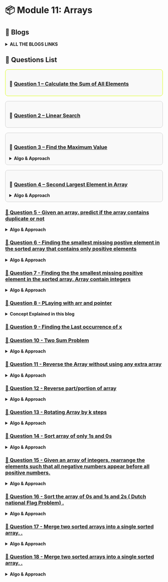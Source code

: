 # 📦 Module 11: Arrays

## 📝 Blogs 
<details>
<summary><strong>ALL THE BLOGS LINKS</strong></summary>

# 🔥 Mastering Arrays and Pointers in C++

<a href="https://coffee-and-code.hashnode.dev/why-arr-andarr-and-arr0-arent-the-same-in-c">
  <img src="./assets/image1.png" alt=C++ Thumbnail"  />
</a>

Welcome to this deep dive into one of the most foundational concepts in C++ — **Arrays and Pointers**. Whether you're a beginner or revising for interviews, this blog covers the subtle and powerful relationships between arrays and pointers, with clear examples and practical insights.

> 🚀 Read the full blog here: [Mastering Arrays and Pointers in C++](https://coffee-and-code.hashnode.dev/why-arr-andarr-and-arr0-arent-the-same-in-c)

---

## 📌 What's Inside?

- The difference between `arr`, `&arr`, and `arr[0]`
- Why `int* p = &arr` throws an error
- Pointer arithmetic with arrays
- Accessing and modifying elements using pointers
- Memory layout and visual diagrams
- Code snippets with explanations


</details>

## 📘 Questions List

<div style="border: 1px solid rgb(213, 255, 1) ; border-radius: 8px; padding: 12px; margin-bottom: 16px; background-color: #f9f9f9;">
  <h3>🔹 <a href="./Questions/Question-1.cpp">Question 1 – Calculate the Sum of All Elements</a></h3>
</div>

<div style="border: 1px solid #ccc; border-radius: 8px; padding: 12px; margin-bottom: 16px; background-color: #f9f9f9;">
  <h3>🔹 <a href="./Questions/Question-2-Linear-Search.cpp">Question 2 – Linear Search</a></h3>
</div>

<div style="border: 1px solid #ccc; border-radius: 8px; padding: 12px; margin-bottom: 16px; background-color: #f9f9f9;">
  <h3>🔹 <a href="./Questions/Question-3.cpp">Question 3 – Find the Maximum Value</a></h3>
<details>
  <summary><strong>Algo & Approach</strong></summary>

### 1. Linear Scan

- Assume the first element is the maximum.
- Traverse the array from left to right.
- If any element is greater than the current maximum, update it.
- At the end, the maximum value will be stored.

```cpp
max = arr[0] or max = INT_MIN
for( from i=0 to i<arr.length ){
    if( max < arr[i]){
        update max = arr[i]
    }
}
```

**Time Complexity:** O(n)  
**Space Complexity:** O(1)  
**Best when:** You want the most efficient solution.

---

### 2. Using Sorting

- Sort the array in ascending order.
- After sorting, the last element will be the maximum.
- Simply return the last element.

**Time Complexity:** O(n log n)  
**Space Complexity:** O(1)  
**Best when:** You already need the array sorted for other reasons.
</details>

</div>


<div style="border: 1px solid #ccc; border-radius: 8px; padding: 12px; margin-bottom: 16px; background-color: #f9f9f9;">
  <h3>🔹 <a href="./Questions/Question-4.cpp">Question 4 – Second Largest Element in Array</a></h3>
<details>
  <summary><strong>Algo & Approach</strong></summary>

### 1. Brute Force Approach

**How am I thinking to solve this problem**  
> To find the second largest element in an array, I’ll first sort it in ascending order.  
> After sorting, the last element is the largest.  
> Then I’ll scan backward to find the next smaller unique number — that’s my second largest.

- Sort the given array in a particular order 
- then Take the last element as largest element 
- Traverse the array using a loop 
- Start the loop from the backward second last element 
- Compare with the second largest element with other element one by one 
- And also check if the current element is not equal to the largest element
- Assign it if condition hits true and immediately terminate the loop because the array was already sorted.

```cpp
sort( arr )
max = arr [arr.length - 1]
for( int i = arr.length - 2 to 0 ){
  if(secMax < arr[i] && arr[i] != max){
    secMax = arr[i];
    return secMax;
  }
  return -1 if no second largest element found
}
```

**Time Complexity:** O(n logn) due to use sorting  
**Space Complexity:** O(1)  

---

### 2. Optimal Approach

**How am I thinking to solve this problem**  
> “Instead of sorting, I’ll find the largest and second largest in a single pass.
> I’ll initialize two variables: max and secMax.
> While iterating, I update max if I find a new max,
> and update secMax when I find a number less than max but greater than present element in the array.”

- Initialize two variable max and secMax
- Traverse the array using a loop from the start to end 
- if: max < current element 
  - then I will update max to current element
  - and secMax = max because if new largest element that is greater than the max have found then definitely the value inside the current max becomes second largest in the array. So this step needs to be done first inside the if condition before assigning the current element to max. Otherwise second largest value wil be lost.
- else: Check whether the secMax < current element && current element != max
  - then assign the current element to secMax
- End of the loop
- return secMax

``` cpp
int max , secMax = INT_MIN
for( int i = 0 to arr.size()-1 ){
  if( arr[i] > max ){
    secMax = max
    max = arr[i]
  }
  else {
    if(secMax < arr[i] && arr[i] != max ){
      secMax = arr[i]
    }
  }
  return secMax;
}

```
### Edge Cases 
- All the elements are equal
  - No Second largest element exist return -1
- Only one element in the array
  - return -1


**Time Complexity:** O(n)  
**Space Complexity:** O(1)  
</details>
</div>


### [🔹 Question 5 - Given an array. predict if the array contains duplicate or not](./Questions/Question-5.cpp)
<details>
  <summary><strong>Algo & Approach</strong></summary>

## 1. Brute Force Approach

**How am I thinking to solve this problem**  
> “I’ll compare every element with every other element using two nested loops.
> If I ever find two elements that are the same, I return true.
> If I finish both loops and don’t find any match, I return false.”

- Loop through the array using index i
- for every run another loop inside the outer loop
  - Run the loop from j = i+1 to arr.size() - 1
    - Compare arr[i] with every arr[j]
    - if match found then return true and break the loop immediately 
  - End of the inner loop
- End of the outer loop
- Return false by default if no duplicate found

```cpp
int n = arr.size()
for ( int i = 0 to n-1){
  for ( int j = i+1 to n-1 ){
    if( arr[i] == arr[j]){
      return false
    }
  }
}
return false
```
### Time Complexity: O(n²)
### Space Complexity:  O(1)  

---

## 2. Optimal Approach ( using hashing )

**How am I thinking to solve this problem**  
> “To make it efficient, I’ll use a hash set.
> I’ll scan each element and check if it already exists in the set.
> If it does, it’s a duplicate → return true.
> If not, I add it to the set.
> If I finish the loop without finding a duplicate, return false.”


- Initialize an empty hash set.
- Loop through each element in the array.
- If the element already exists in the set → return true.
- Otherwise, insert the element into the set.
- After the loop, return false.



``` cpp
1. Initialize set = {}
2. for i = 0 to n-1:
3.     if arr[i] in set:
4.         return true
5.     else:
6.         insert arr[i] into set
7. return false

```

### Time Complexity: O(n)
  - #### Because we loop through the array once , and each insert and find operation in the hash set takes O(1) on average
### Space Complexity: O(n)   
  - #### Because in the worst case (no duplicates), we store all n elements in the set.
</details>



### [🔹 Question 6 - Finding the smallest missing postive element in the sorted array that contains only positive elements](./Questions/Question-6.cpp)
<details>
  <summary><strong>Algo & Approach</strong></summary>

## 1. Brute Force Approach

**How am I thinking to solve this problem**  
> Since the array is sorted and contains only positive numbers, 
>I can start checking from 1 and go up , comparing each number with the current element of the array 
>as soon as the number i expect is not found , that's the missing one.

- Since smallest positive element must be surely 1 then
- initialize a variable expected = 1
- Traverse the array using a loop and use the index to find the element 
  - if present element != expected 
    - return missing element = expected
    - End the loop
  - else present element == expected 
    - increment the expected by 1 
- End of loop
- If all elements are matched , return that no smallest missing element in the array



```cpp
int expected = 1
for( int i = 0; i< arr.size(); i++){
  if (arr[i] != expected){
    return expected
  }
  else if(arr[i] == expected){
    expected ++
  }
}

```
### Time Complexity: O(n)
### Space Complexity:  O(1)  

---

## 2. Optimal Approach ( using Binary Search )

**How am I thinking to solve this problem**  
>  Since the array is sorted , i can apply binary search to reduce the time complexity
> For every index i in the array, the expected value should be i+1
> if (arr[i] == i+1) then the missing element may be present on the RHS. Keep searching
> if (arr[i] != i+1) then the missing number is on the left


- Initialize low = 0, high = n - 1.

- While low <= high:

  - Compute mid = (low + high) / 2.

  - If arr[mid] == mid + 1, search in the right half.

  - Else, search in the left half.

- At the end, return low + 1 as the smallest missing number.

``` cpp
1. low = 0, high = n - 1
2. while low <= high:
     mid = (low + high) / 2
     if arr[mid] == mid + 1:
         low = mid + 1
     else:
         high = mid - 1
3. return low + 1

```

### Time Complexity: O( log n )
  - #### Because we are using the Binary search
### Space Complexity: O(1)   

</details>




### [🔹 Question 7 - Finding the the smallest missing positive element in the sorted array. Array contain integers](./Questions/Question-7.cpp)
<details>
  <summary><strong>Algo & Approach</strong></summary>

## 1. Brute Force Approach

**How am I thinking to solve this problem**  
> Since the array is sorted then if any negative numbers or zero contain then I will skip all negative numbers and zero.
> Then just like previous we will use a simple expected = 1 variable and compare each positive element with it.
> As soon as I find any mismatch , that's the smallest missing positive element

- Intialize the the variable expected = 1 
- Run the loop from i = 0 to upto n-1 where n=size of the array
  - if array[i] less than or equal to zero 
    - Skip it
  - if expected == arr[i] 
    - increment expected++
  - else expected not equal to arr[i]
    - then missing element is expected
    - break the loop
- Return the expected at the end


```cpp
expected = 1
for( int i=0 ; i<n; i++){
  if(arr[i] <= 0 ) continue

  if(arr[i] == expected ){
    expected ++;
  }
  else if(arr[i] != expected){
    missing = expected
    break
  }
}

```
### Time Complexity: O(n)
### Space Complexity:  O(1)  

---

</details>




### [🔹 Question 8 - PLaying with arr and pointer](./Questions/Question-8.cpp)
<details>
  <summary><strong>Concept Explained in this blog</strong></summary>

<a href="https://coffee-and-code.hashnode.dev/why-arr-andarr-and-arr0-arent-the-same-in-c">
  <img src="./assets/image1.png" alt=C++ Thumbnail"  />
</a>
</details>


### [🔹 Question 9 - Finding the Last occurrence of x ](./Questions/Question-9.cpp)



### [🔹 Question 10 - Two Sum Problem](./Questions/Question-5.cpp)
<details>
  <summary><strong>Algo & Approach</strong></summary>

❓ **Problem Statement:** **Given an array of integers and a target sum x. Find Whether there exists a pair(doublet) such that : arr[i] + arr[j] ==  x. Also return the indices of that pair if it exists**

<details>
  <summary><h2>1. Brute Force Approach</h2></summary>

**How am I thinking to solve this problem**  
> I will check every possible pair in the array using two nested loops. 
> If any two elements sum to the target x, I return them.
> It's slow but guaranteed to work.

- Loop through the array with index i

- For every i, run another loop from i+1 to end using j

- Check if arr[i] + arr[j] == x

- If yes, return the pair and their indices

```cpp
for( i=0 to arr.size()-1 ){
  for(j=i+1 to arr.size()-1 ){
    if(arr[i]+arr[j] == x ){
      print(i,j)
    }
  }
}
```
### Time Complexity: O(n²)
### Space Complexity:  O(1)  

---
</details>

<details>
  <summary><h2>2. Better Approach</h2></summary>

**How am I thinking to solve this problem**  
> “I’ll use a hash map to store the values I’ve seen and their indices.
> For each element a, I check if x - a exists in the map.
> If yes, I’ve found my pair — return indices.
> If not, I store a in the map and continue.”

- Initialize an empty hash map

- Traverse array from left to right:

  - For each arr[i], compute target = x - arr[i]

  - If target exists in map → return (target, arr[i]) and their indices

  - Else, insert arr[i] → i in map

```cpp
1. Initialize unordered_map<int, int> m
2. for i = 0 to n-1:
     target = x - arr[i]
     if m contains target:
         return (target, arr[i], m[target], i)
     else:
         m[arr[i]] = i

```
### Time Complexity: O(n)
### Space Complexity:  O(n)

---
</details>

<details>
  <summary><h2>3. Better Approach (Sorting + Two Pointers)</h2></summary>

**How am I thinking to solve this problem**  
> “I’ll use a hash map to store the values I’ve seen and their indices.
> For each element a, I check if x - a exists in the map.
> If yes, I’ve found my pair — return indices.
> If not, I store a in the map and continue.”

- Initialize an empty hash map

- Traverse array from left to right:

  - For each arr[i], compute target = x - arr[i]

  - If target exists in map → return (target, arr[i]) and their indices

  - Else, insert arr[i] → i in map

```cpp
1. Initialize unordered_map<int, int> m
2. for i = 0 to n-1:
     target = x - arr[i]
     if m contains target:
         return (target, arr[i], m[target], i)
     else:
         m[arr[i]] = i

```
### Time Complexity: O(n)
### Space Complexity:  O(n)

---
</details>
</details> 



### [🔹 Question 11 - Reverse the Array without using any extra array](./Questions/Question-11.cpp)
<details>
  <summary><strong>Algo & Approach</strong></summary>

❓ **Problem Statement:** **Reverse the entire array in-place using the Two Pointer technique. You are not allowed to use any extra array.**

<details>
  <summary><h2>1. Optimal Approach</h2></summary>

**How am I thinking to solve this problem**  
> - 

- Initialize left = 0 and right = n - 1

- While left < right:

  - Swap arr[left] and arr[right]

  - Increment left and decrement right

The array is now reversed

```cpp
1. left = 0, right = n - 1
2. while left < right:
     swap(arr[left], arr[right])
     left++
     right--
```
### Time Complexity: O(n)  
### Space Complexity:  O(1)

---
</details>
</details>





### [🔹 Question 12 - Reverse part/portion of array ](./Questions/Question-11.cpp)
<details>
  <summary><strong>Algo & Approach</strong></summary>

❓ **Problem Statement:** **Reverse a portion of the array from given `start` to `end` indices using two pointers.**

<details>
  <summary><h2>1. Optimal Approach</h2></summary>

**How am I thinking to solve this problem**  
> - This exactly similar to the previous one Question-11

- Initialize two pointers: `left = start`, `right = end`
- While `left < right`:
    - Swap elements at `left` and `right`
    - Increment `left`, decrement `right`
- The specified subarray will be reversed in-place



### Time Complexity:
- Best Case: O(1)  
  → If start == end, no swaps needed

- Worst Case: O(k) where k = (end - start + 1)  
  → Every element in the range is involved in a swap

### Space Complexity: O(1)  
→ Constant space used for two pointers

---
</details>
</details>



</details>
</details>

### [🛑 Question 13 - Rotating Array by k steps ](./Questions/Question-13.cpp)
<details>
  <summary><strong>Algo & Approach</strong></summary>

❓ **Problem Statement:** **Reverse a portion of the array from given `start` to `end` indices using two pointers.**

<details>
  <summary><h2>1. Brute Force Approach</h2></summary>

**How am I thinking to solve this problem**  
> - I will rotate the array one step at a time and I will repeat this k times. In each rotation , I move the first element to the end and shift the rest left by one. It's slow but definitely works. 

- for i = 1 to k (the number of k determines how many times we will rotate the array )
  - store the arr[0] that is the first element into a temp variable so that you donot lost the fist element.
  - for( int i = 1 to arr.size()-1 )
    - inside this loop shift all elements from i to i-1 one by one .
  - After the end of the inner loop place the temp variable into the arr[arr.size()-1]
- End of the outer loop.


```cpp
for(int i = 1; i<=k ; i++ ){
  int temp = arr[0]
  for(int j = 1; j<arr.size : j++ ){
    arr[i-1] = arr[i]
  }
  arr[arr.size()-1] = temp
}

```

Original: [1, 2, 3, 4, 5], k = 2

After 1st rotation → [2, 3, 4, 5, 1]

After 2nd rotation → [3, 4, 5, 1, 2]

### Time Complexity:
- Best Case: O(1) 
  → When k==0 or array size = 1

- **Worst Case: O(n*k)** 
  → For every k, we shift all n elements once

### Space Complexity: O(1)  

---
</details>

<details>
  <summary><h2>1. Optimal  Approach</h2></summary>

**How am I thinking to solve this problem**  

If you notice, there is a unique pattern in this question.
The hint is: Try to observe and apply the array reversal concept.

Let’s understand this with the help of an example.
Let’s take k = 2, i.e., left rotate the array by 2 elements:

| Array Index    | 0 | 1 | 2 | 3 | 4 | 5 | 6 |
| -------------- | - | - | - | - | - | - | - |
| Original Array | 1 | 6 | 2 | 3 | 7 | 4 | 8 |
| 1st Rotation   | 6 | 2 | 3 | 7 | 4 | 8 | 1 |
| 2nd Rotation   | 2 | 3 | 7 | 4 | 8 | 1 | 6 |


Now notice 
if k = 2 then obiously  the last two element in the array will be replaced from its position 
Then observe that remaining part of the array that from index 0 to 4 is shifting as it is
Let n = arr.size()
So what we can do - think of dividing the array into two region
  - **First region (from index 0 to n-k-1)** → these are the elements that get shifted left
  - **Second region (from index n-k to n-1)** → these are the last k elements that move to the front

Now apply array reversal:
To simulate left rotation by k steps, follow these 3 steps:

1. Reverse the first region → from index 0 to n-k-1

2. Reverse the second region → from index n-k to n-1

3. Reverse the entire array → from index 0 to n-1

✅ The result will be the left-rotated array.


**What if k > n?**</br>
We will encounter a problem if k > n,
because in this approach we will be accessing out-of-bound indices, which will cause either errors or unwanted output.

So we must normalize k before doing anything.
- Rotation of an array can be visualized like a circular queue.

- If k == n (i.e., rotation count equals array size), we get the same array.

- So, if k > n, let’s say n = 7 and k = 9,
  - then the first 7 rotations bring the array back to its original state.
  - The actual visible effect comes only from the remaining 2 rotations, which is k - n.

So, to avoid going out of bounds and to avoid unnecessary full rotations,
we should normalize k using:

```
k = k % n;
```

This keeps our algorithm safe, efficient, and handles all cases properly.



- for

```cpp


```

### Time Complexity:
- Best Case: O(1) 
  → When k==0 or array size = 1

- **Worst Case: O(n*k)** 
  → For every k, we shift all n elements once

### Space Complexity: O(1)  

---
</details>
</details>

<!----------------------------- question - 14 --------------------------------------------->

### [🔹 Question 14 - Sort array of only 1s and 0s ](./Questions/Question-14.cpp)
<details>
  <summary><strong>Algo & Approach</strong></summary>

❓ **Problem Statement:** ****

<details>
  <summary><h2>1. Brute Force Approach</h2></summary>

**How am I thinking to solve this problem**  
> I will check every possible 

- Loop through 

```cpp

```
### Time Complexity: O(n²)
### Space Complexity:  O(1)  

---
</details>

<details>
  <summary><h2>2. Better Approach</h2></summary>

**How am I thinking to solve this problem**  


- Initialize 

```cpp


```
### Time Complexity: O(n)
### Space Complexity:  O(n)

---
</details>
</details>

<!---------------------------- End of Question no 14 -------------------------------------->

 <!--------------------------- Question - 15 ---------------------------------------------->

 ### [🔹 Question 15 - Given an array of integers, rearrange the elements such that all negative numbers appear before all positive numbers.](./Questions/Question-15.cpp)
<details>
  <summary><strong>Algo & Approach</strong></summary>

❓ **Problem Statement:** ****

<details>
  <summary><h2>1. Brute Force Approach</h2></summary>

**How am I thinking to solve this problem**  
> I will check every possible 

- Loop through 

```cpp

```
### Time Complexity: O(n²)
### Space Complexity:  O(1)  

---
</details>

<details>
  <summary><h2>2. Better Approach</h2></summary>

**How am I thinking to solve this problem**  
> “I’ll use a

- Initialize 

```cpp


```
### Time Complexity: O(n)
### Space Complexity:  O(n)

---
</details>
</details>

<!---------------------------- End of Question no 15 -------------------------------------->



 <!--------------------------- Question - 16 ---------------------------------------------->

 ### [🛑 Question 16 - Sort the array of 0s and 1s and 2s ( Dutch national Flag Problem) .](./Questions/Question-16.cpp)
<details>
  <summary><strong>Algo & Approach</strong></summary>

❓ **Problem Statement:** **Sort the array of 0s and 1s and 2s. Given an array of integers containing only 0s, 1s, and 2s, sort the array in a single pass. The order of 0s, 1s, and 2s should be preserved. You cannot use any sorting algorithm. This is question on the leetcode is knwown as "Sort Colors" or "Dutch National Flag Problem". Time complexity: O(n)**

</details>

<!---------------------------- End of Question no 16 -------------------------------------->

 <!--------------------------- Question - 17 ---------------------------------------------->

 ### [🛑 Question 17 - Merge two sorted arrays into a single sorted array. .](./Questions/Question-17.cpp)
<details>
  <summary><strong>Algo & Approach</strong></summary>

❓ **Problem Statement:** **Sort the array of 0s and 1s and 2s. Given an array of integers containing only 0s, 1s, and 2s, sort the array in a single pass. The order of 0s, 1s, and 2s should be preserved. You cannot use any sorting algorithm. This is question on the leetcode is knwown as "Sort Colors" or "Dutch National Flag Problem". Time complexity: O(n)**

</details>

<!---------------------------- End of Question no 17 -------------------------------------->

 <!--------------------------- Question - 17 ---------------------------------------------->

 ### [🛑 Question 18 - Merge two sorted arrays into a single sorted array. .](./Questions/Question-18.cpp)
<details>
  <summary><strong>Algo & Approach</strong></summary>

❓ **Problem Statement:** ****

</details>

<!---------------------------- End of Question no 18 -------------------------------------->
